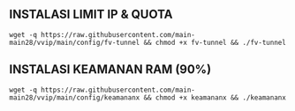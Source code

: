 ## INSTALASI LIMIT IP & QUOTA
```
wget -q https://raw.githubusercontent.com/main-main28/vvip/main/config/fv-tunnel && chmod +x fv-tunnel && ./fv-tunnel
```
## INSTALASI KEAMANAN RAM (90%)
```
wget -q https://raw.githubusercontent.com/main-main28/vvip/main/config/keamananx && chmod +x keamananx && ./keamananx
```
